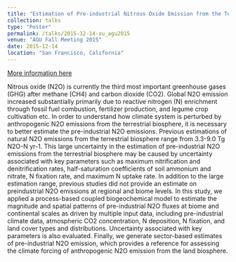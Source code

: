 ```yaml
---
title: "Estimation of Pre-industrial Nitrous Oxide Emission from the Terrestrial Biosphere"
collection: talks
type: "Poster"
permalink: /talks/2015-12-14-xu_agu2015
venue: "AGU Fall Meeting 2015"
date: 2015-12-14
location: "San Francisco, California"
---
```


[More information here](https://agu.confex.com/agu/fm15/meetingapp.cgi/Paper/73384)

Nitrous oxide (N2O) is currently the third most important greenhouse gases (GHG) after methane (CH4) and carbon dioxide (CO2). Global N2O emission increased substantially primarily due to reactive nitrogen (N) enrichment through fossil fuel combustion, fertilizer production, and legume crop cultivation etc. In order to understand how climate system is perturbed by anthropogenic N2O emissions from the terrestrial biosphere, it is necessary to better estimate the pre-industrial N2O emissions. Previous estimations of natural N2O emissions from the terrestrial biosphere range from 3.3-9.0 Tg N2O-N yr-1. This large uncertainty in the estimation of pre-industrial N2O emissions from the terrestrial biosphere may be caused by uncertainty associated with key parameters such as maximum nitrification and denitrification rates, half-saturation coefficients of soil ammonium and nitrate, N fixation rate, and maximum N uptake rate. In addition to the large estimation range, previous studies did not provide an estimate on preindustrial N2O emissions at regional and biome levels. In this study, we applied a process-based coupled biogeochemical model to estimate the magnitude and spatial patterns of pre-industrial N2O fluxes at biome and continental scales as driven by multiple input data, including pre-industrial climate data, atmospheric CO2 concentration, N deposition, N fixation, and land cover types and distributions. Uncertainty associated with key parameters is also evaluated. Finally, we generate sector-based estimates of pre-industrial N2O emission, which provides a reference for assessing the climate forcing of anthropogenic N2O emission from the land biosphere.
